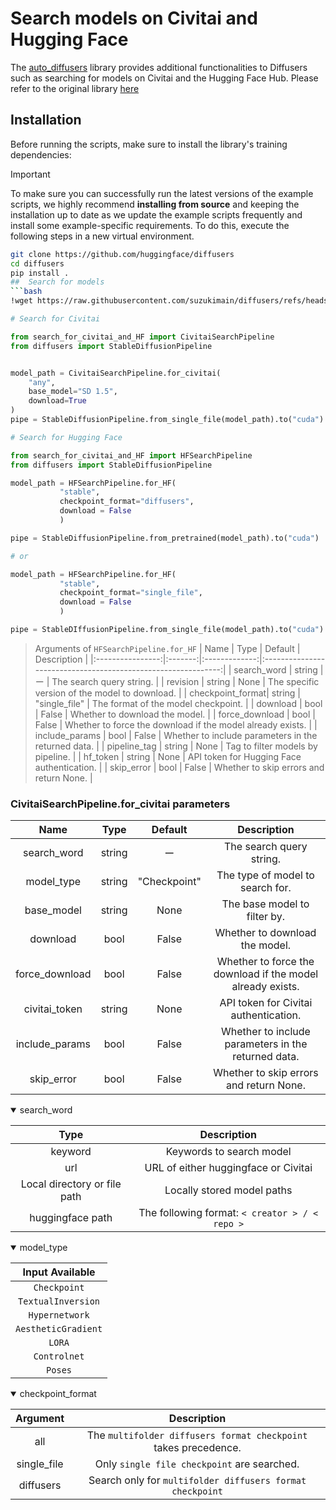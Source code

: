 # Search models on Civitai and Hugging Face

The [auto_diffusers](https://github.com/suzukimain/auto_diffusers) library provides additional functionalities to Diffusers such as searching for models on Civitai and the Hugging Face Hub.
Please refer to the original library [here](https://pypi.org/project/auto-diffusers/)

## Installation

Before running the scripts, make sure to install the library's training dependencies:

> [!IMPORTANT]
> To make sure you can successfully run the latest versions of the example scripts, we highly recommend **installing from source** and keeping the installation up to date as we update the example scripts frequently and install some example-specific requirements. To do this, execute the following steps in a new virtual environment.

```bash
git clone https://github.com/huggingface/diffusers
cd diffusers
pip install .
##  Search for models
```bash
!wget https://raw.githubusercontent.com/suzukimain/diffusers/refs/heads/ModelSearch/examples/model_search/search_for_civitai_and_HF.py
```

```python
# Search for Civitai

from search_for_civitai_and_HF import CivitaiSearchPipeline
from diffusers import StableDiffusionPipeline


model_path = CivitaiSearchPipeline.for_civitai(
    "any",
    base_model="SD 1.5",
    download=True
)
pipe = StableDiffusionPipeline.from_single_file(model_path).to("cuda")

```


```python
# Search for Hugging Face

from search_for_civitai_and_HF import HFSearchPipeline
from diffusers import StableDiffusionPipeline

model_path = HFSearchPipeline.for_HF(
           "stable",
           checkpoint_format="diffusers",
           download = False
           )

pipe = StableDiffusionPipeline.from_pretrained(model_path).to("cuda")

# or

model_path = HFSearchPipeline.for_HF(
           "stable",
           checkpoint_format="single_file",
           download = False
           )

pipe = StableDIffusionPipeline.from_single_file(model_path).to("cuda")
```

  
> Arguments of `HFSearchPipeline.for_HF`
| Name             | Type    | Default       | Description                                                   |
|:----------------:|:-------:|:-------------:|:-------------------------------------------------------------:|
| search_word      | string  | ー            | The search query string.                                      |
| revision         | string  | None          | The specific version of the model to download.                |
| checkpoint_format| string  | "single_file" | The format of the model checkpoint.                           |
| download         | bool    | False         | Whether to download the model.                                |
| force_download   | bool    | False         | Whether to force the download if the model already exists.    |
| include_params   | bool    | False         | Whether to include parameters in the returned data.           |
| pipeline_tag     | string  | None          | Tag to filter models by pipeline.                             |
| hf_token         | string  | None          | API token for Hugging Face authentication.                    |
| skip_error       | bool    | False         | Whether to skip errors and return None.                       |



### CivitaiSearchPipeline.for_civitai parameters
| Name             | Type    | Default       | Description                                                   |
|:----------------:|:-------:|:-------------:|:-------------------------------------------------------------:|
| search_word      | string  | ー            | The search query string.                                      |
| model_type       | string  | "Checkpoint"  | The type of model to search for.                              |
| base_model       | string  | None          | The base model to filter by.                                  |
| download         | bool    | False         | Whether to download the model.                                |
| force_download   | bool    | False         | Whether to force the download if the model already exists.    |
| civitai_token    | string  | None          | API token for Civitai authentication.                         |
| include_params   | bool    | False         | Whether to include parameters in the returned data.           |
| skip_error       | bool    | False         | Whether to skip errors and return None.                       |



<a id="search-word"></a>
<details open>
<summary>search_word</summary>

| Type                         | Description                                                            |
| :--------------------------: | :--------------------------------------------------------------------: |
| keyword                      | Keywords to search model<br>                                           |
| url                          | URL of either huggingface or Civitai                                   |
| Local directory or file path | Locally stored model paths                                             |
| huggingface path             | The following format: `< creator > / < repo >`                         |

</details>


<a id="model_type"></a>
<details open>
<summary>model_type</summary>

| Input Available              |
| :--------------------------: | 
| `Checkpoint`                 | 
| `TextualInversion`           |
| `Hypernetwork`               |
| `AestheticGradient`          |
| `LORA`                       |
| `Controlnet`                 |
| `Poses`                      |

</details>


<a id="checkpoint_format"></a>
<details open>
<summary>checkpoint_format</summary>

| Argument                     | Description                                                            |
| :--------------------------: | :--------------------------------------------------------------------: |
| all                          | The `multifolder diffusers format checkpoint` takes precedence.        |                                      
| single_file                  | Only `single file checkpoint` are searched.                            |
| diffusers                    | Search only for `multifolder diffusers format checkpoint`              |

</details>

</details>

